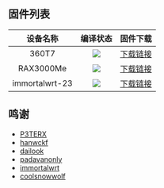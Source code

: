 ## 固件列表
| 设备名称 | 编译状态 | 固件下载 |
| :-------------: | :-------------: | :-------------: |
| 360T7 | [![](https://github.com/tom426/OpenWrt-Actions/actions/workflows/360T7.yml/badge.svg)](https://github.com/tom426/OpenWrt-Actions/blob/main/.github/workflows/360T7.yml) | [下载链接](https://github.com/tom426/OpenWrt-Actions/tags) |
| RAX3000Me | [![](https://github.com/QiYueYiya/OpenWrt-Actions/actions/workflows/RAX3000Me.yml/badge.svg)](https://github.com/QiYueYiya/OpenWrt-Actions/actions/workflows/XRAX3000Me.yml) | [下载链接](https://github.com/QiYueYiya/OpenWrt-Actions/releases/tag/RAX3000Me) |
| immortalwrt-23 | [![](https://github.com/QiYueYiya/OpenWrt-Actions/actions/workflows/immortalwrt-23.yml/badge.svg)](https://github.com/QiYueYiya/OpenWrt-Actions/actions/workflows/immortalwrt-23.yml) | [下载链接](https://github.com/QiYueYiya/OpenWrt-Actions/releases/tag/immortalwrt-23) |

## 鸣谢
- [P3TERX](https://github.com/P3TERX/Actions-OpenWrt)
- [hanwckf](https://github.com/hanwckf/immortalwrt-mt798x)
- [dailook](https://github.com/dailook/immortalwrt-mt798x-23.05/tree/openwrt-23.05)
- [padavanonly](https://github.com/padavanonly/immortalwrtARM/tree/mt7981)
- [immortalwrt](https://github.com/immortalwrt/immortalwrt)
- [coolsnowwolf](https://github.com/coolsnowwolf/lede)
